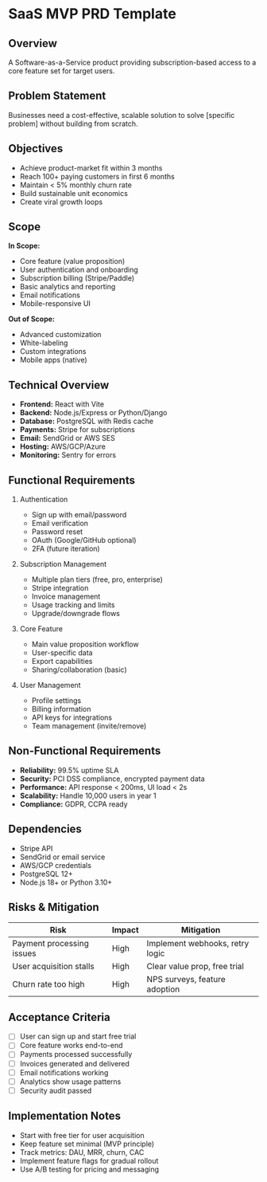 # SaaS MVP PRD Template

## Overview
A Software-as-a-Service product providing subscription-based access to a core feature set for target users.

## Problem Statement
Businesses need a cost-effective, scalable solution to solve [specific problem] without building from scratch.

## Objectives
- Achieve product-market fit within 3 months
- Reach 100+ paying customers in first 6 months
- Maintain < 5% monthly churn rate
- Build sustainable unit economics
- Create viral growth loops

## Scope
**In Scope:**
- Core feature (value proposition)
- User authentication and onboarding
- Subscription billing (Stripe/Paddle)
- Basic analytics and reporting
- Email notifications
- Mobile-responsive UI

**Out of Scope:**
- Advanced customization
- White-labeling
- Custom integrations
- Mobile apps (native)

## Technical Overview
- **Frontend:** React with Vite
- **Backend:** Node.js/Express or Python/Django
- **Database:** PostgreSQL with Redis cache
- **Payments:** Stripe for subscriptions
- **Email:** SendGrid or AWS SES
- **Hosting:** AWS/GCP/Azure
- **Monitoring:** Sentry for errors

## Functional Requirements
1. Authentication
   - Sign up with email/password
   - Email verification
   - Password reset
   - OAuth (Google/GitHub optional)
   - 2FA (future iteration)

2. Subscription Management
   - Multiple plan tiers (free, pro, enterprise)
   - Stripe integration
   - Invoice management
   - Usage tracking and limits
   - Upgrade/downgrade flows

3. Core Feature
   - Main value proposition workflow
   - User-specific data
   - Export capabilities
   - Sharing/collaboration (basic)

4. User Management
   - Profile settings
   - Billing information
   - API keys for integrations
   - Team management (invite/remove)

## Non-Functional Requirements
- **Reliability:** 99.5% uptime SLA
- **Security:** PCI DSS compliance, encrypted payment data
- **Performance:** API response < 200ms, UI load < 2s
- **Scalability:** Handle 10,000 users in year 1
- **Compliance:** GDPR, CCPA ready

## Dependencies
- Stripe API
- SendGrid or email service
- AWS/GCP credentials
- PostgreSQL 12+
- Node.js 18+ or Python 3.10+

## Risks & Mitigation
| Risk | Impact | Mitigation |
|------|--------|-----------|
| Payment processing issues | High | Implement webhooks, retry logic |
| User acquisition stalls | High | Clear value prop, free trial |
| Churn rate too high | High | NPS surveys, feature adoption |

## Acceptance Criteria
- [ ] User can sign up and start free trial
- [ ] Core feature works end-to-end
- [ ] Payments processed successfully
- [ ] Invoices generated and delivered
- [ ] Email notifications working
- [ ] Analytics show usage patterns
- [ ] Security audit passed

## Implementation Notes
- Start with free tier for user acquisition
- Keep feature set minimal (MVP principle)
- Track metrics: DAU, MRR, churn, CAC
- Implement feature flags for gradual rollout
- Use A/B testing for pricing and messaging
